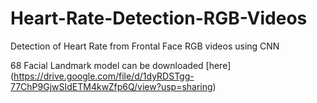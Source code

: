 # Heart-Rate-Detection-RGB-Videos
Detection of Heart Rate from Frontal Face RGB videos using CNN


68 Facial Landmark model can be downloaded [here] (https://drive.google.com/file/d/1dyRDSTgg-77ChP9GjwSIdETM4kwZfp6Q/view?usp=sharing)

